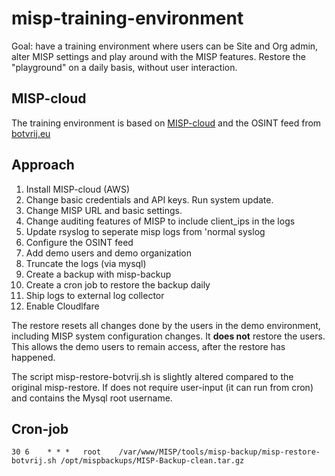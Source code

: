# misp-training-environment

Goal: have a training environment where users can be Site and Org admin, alter MISP settings and play around with the MISP features. Restore the "playground" on a daily basis, without user interaction.

## MISP-cloud

The training environment is based on [MISP-cloud](https://github.com/MISP/misp-cloud) and the OSINT feed from [botvrij.eu](https://botvrij.eu/data/feed-osint/)

## Approach

1. Install MISP-cloud (AWS)
1. Change basic credentials and API keys. Run system update.
1. Change MISP URL and basic settings. 
1. Change auditing features of MISP to include client_ips in the logs
1. Update rsyslog to seperate misp logs from 'normal syslog
1. Configure the OSINT feed
1. Add demo users and demo organization
1. Truncate the logs (via mysql)
1. Create a backup with misp-backup
1. Create a cron job to restore the backup daily
1. Ship logs to external log collector
1. Enable Cloudlfare

The restore resets all changes done by the users in the demo environment, including MISP system configuration changes. It **does not** restore the users. This allows the demo users to remain access, after the restore has happened.

The script misp-restore-botvrij.sh is slightly altered compared to the original misp-restore. If does not require user-input (it can run from cron) and contains the Mysql root username.

## Cron-job

    30 6	* * *   root    /var/www/MISP/tools/misp-backup/misp-restore-botvrij.sh /opt/mispbackups/MISP-Backup-clean.tar.gz



